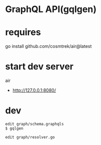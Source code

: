# GraphQL API(gqlgen)


# requires
go install github.com/cosmtrek/air@latest

# start dev server
air

- http://127.0.0.1:8080/


# dev

```
edit graph/schema.graphqls
$ gqlgen

edit graph/resolver.go
```

